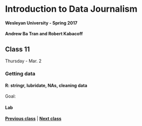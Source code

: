 # Introduction to Data Journalism
  
#### Wesleyan University - Spring 2017
  
**Andrew Ba Tran and Robert Kabacoff**
  
## Class 11
Thursday - Mar. 2
                             
### Getting data
                             
#### R: stringr, lubridate, NAs, cleaning data
                             
Goal: 
                             
#### Lab

                   
**[Previous class](class10.md)** | **[Next class](class12.md)**
